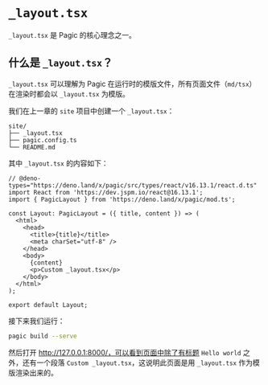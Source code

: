 # `_layout.tsx`

`_layout.tsx` 是 Pagic 的核心理念之一。

## 什么是 `_layout.tsx`？

`_layout.tsx` 可以理解为 Pagic 在运行时的模版文件，所有页面文件（`md/tsx`）在渲染时都会以 `_layout.tsx` 为模版。

我们在上一章的 `site` 项目中创建一个 `_layout.tsx`：

```
site/
├── _layout.tsx
├── pagic.config.ts
└── README.md
```

其中 `_layout.tsx` 的内容如下：

```tsx
// @deno-types="https://deno.land/x/pagic/src/types/react/v16.13.1/react.d.ts"
import React from 'https://dev.jspm.io/react@16.13.1';
import { PagicLayout } from 'https://deno.land/x/pagic/mod.ts';

const Layout: PagicLayout = ({ title, content }) => (
  <html>
    <head>
      <title>{title}</title>
      <meta charSet="utf-8" />
    </head>
    <body>
      {content}
      <p>Custom _layout.tsx</p>
    </body>
  </html>
);

export default Layout;
```

接下来我们运行：

```bash
pagic build --serve
```

然后打开 http://127.0.0.1:8000/，可以看到页面中除了有标题 `Hello world` 之外，还有一个段落 `Custom _layout.tsx`，这说明此页面是用 `_layout.tsx` 作为模版渲染出来的。
